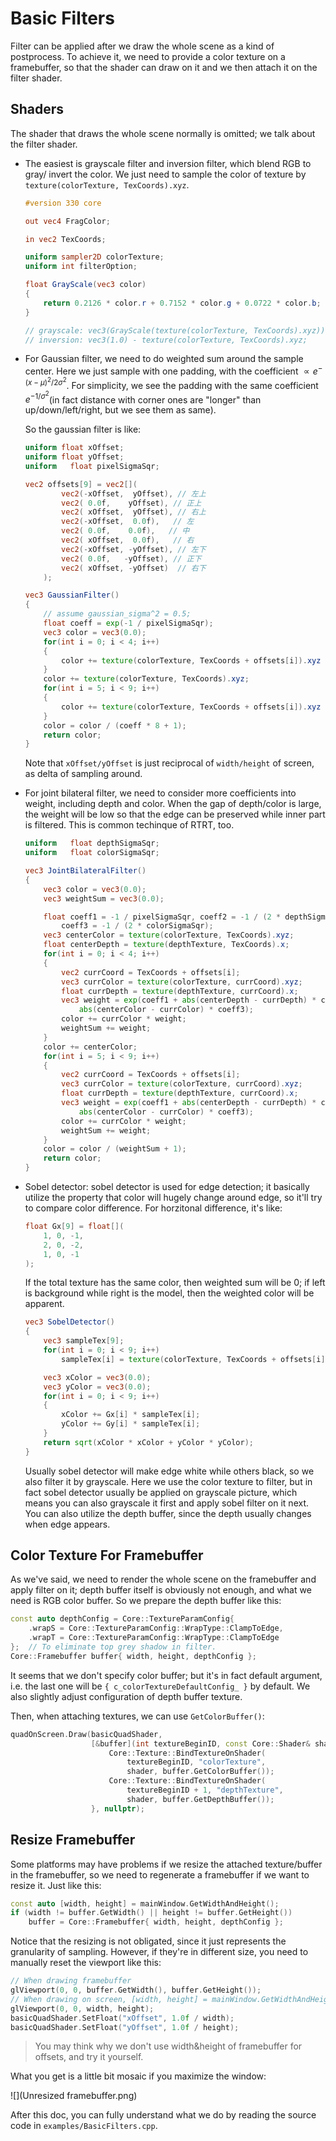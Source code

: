# Basic Filters

Filter can be applied after we draw the whole scene as a kind of postprocess. To achieve it, we need to provide a color texture on a framebuffer, so that the shader can draw on it and we then attach it on the filter shader.

## Shaders

The shader that draws the whole scene normally is omitted; we talk about the filter shader.

+ The easiest is grayscale filter and inversion filter, which blend RGB to gray/ invert the color. We just need to sample the color of texture by `texture(colorTexture, TexCoords).xyz`.

  ```glsl
  #version 330 core
  
  out vec4 FragColor;
  
  in vec2 TexCoords;
  
  uniform sampler2D colorTexture;
  uniform int filterOption;
  
  float GrayScale(vec3 color)
  {
      return 0.2126 * color.r + 0.7152 * color.g + 0.0722 * color.b;
  }
  
  // grayscale: vec3(GrayScale(texture(colorTexture, TexCoords).xyz));
  // inversion: vec3(1.0) - texture(colorTexture, TexCoords).xyz;
  ```

+ For Gaussian filter, we need to do weighted sum around the sample center. Here we just sample with one padding, with the coefficient $\propto e^{-(x-\mu)^2/2\sigma^2}$. For simplicity, we see the padding with the same coefficient $e^{-1/\sigma^2}$(in fact distance with corner ones are "longer" than up/down/left/right, but we see them as same).

  So the gaussian filter is like:

  ```glsl
  uniform float xOffset;
  uniform float yOffset;
  uniform	float pixelSigmaSqr;
  
  vec2 offsets[9] = vec2[](
          vec2(-xOffset,  yOffset), // 左上
          vec2( 0.0f,    yOffset), // 正上
          vec2( xOffset,  yOffset), // 右上
          vec2(-xOffset,  0.0f),   // 左
          vec2( 0.0f,    0.0f),   // 中
          vec2( xOffset,  0.0f),   // 右
          vec2(-xOffset, -yOffset), // 左下
          vec2( 0.0f,   -yOffset), // 正下
          vec2( xOffset, -yOffset)  // 右下
      );
  
  vec3 GaussianFilter()
  {
      // assume gaussian_sigma^2 = 0.5;
      float coeff = exp(-1 / pixelSigmaSqr);
      vec3 color = vec3(0.0);
      for(int i = 0; i < 4; i++)
      {
          color += texture(colorTexture, TexCoords + offsets[i]).xyz * coeff;
      }
      color += texture(colorTexture, TexCoords).xyz;
      for(int i = 5; i < 9; i++)
      {
          color += texture(colorTexture, TexCoords + offsets[i]).xyz * coeff;
      }
      color = color / (coeff * 8 + 1);
      return color;
  }
  ```

  Note that `xOffset/yOffset` is just reciprocal of `width/height` of screen, as delta of sampling around.

+ For joint bilateral filter, we need to consider more coefficients into weight, including depth and color. When the gap of depth/color is large, the weight will be low so that the edge can be preserved while inner part is filtered. This is common techinque of RTRT, too.

  ```glsl
  uniform	float depthSigmaSqr;
  uniform	float colorSigmaSqr;
  
  vec3 JointBilateralFilter()
  {
      vec3 color = vec3(0.0);
      vec3 weightSum = vec3(0.0);
  
      float coeff1 = -1 / pixelSigmaSqr, coeff2 = -1 / (2 * depthSigmaSqr),
          coeff3 = -1 / (2 * colorSigmaSqr);
      vec3 centerColor = texture(colorTexture, TexCoords).xyz;
      float centerDepth = texture(depthTexture, TexCoords).x;
      for(int i = 0; i < 4; i++)
      {
          vec2 currCoord = TexCoords + offsets[i];
          vec3 currColor = texture(colorTexture, currCoord).xyz;
          float currDepth = texture(depthTexture, currCoord).x;
          vec3 weight = exp(coeff1 + abs(centerDepth - currDepth) * coeff2 + 
              abs(centerColor - currColor) * coeff3);
          color += currColor * weight;
          weightSum += weight;
      }
      color += centerColor;
      for(int i = 5; i < 9; i++)
      {
          vec2 currCoord = TexCoords + offsets[i];
          vec3 currColor = texture(colorTexture, currCoord).xyz;
          float currDepth = texture(depthTexture, currCoord).x;
          vec3 weight = exp(coeff1 + abs(centerDepth - currDepth) * coeff2 + 
              abs(centerColor - currColor) * coeff3);
          color += currColor * weight;
          weightSum += weight;
      }
      color = color / (weightSum + 1);
      return color;
  }
  ```

+ Sobel detector: sobel detector is used for edge detection; it basically utilize the property that color will hugely change around edge, so it'll try to compare color difference. For horzitonal difference, it's like:

  ```glsl
  float Gx[9] = float[](
      1, 0, -1,
      2, 0, -2,
      1, 0, -1
  );
  ```

  If the total texture has the same color, then weighted sum will be 0; if left is background while right is the model, then the weighted color will be apparent.

  ```glsl
  vec3 SobelDetector()
  {
      vec3 sampleTex[9];
      for(int i = 0; i < 9; i++)
          sampleTex[i] = texture(colorTexture, TexCoords + offsets[i]).xyz;
  
      vec3 xColor = vec3(0.0);
      vec3 yColor = vec3(0.0);
      for(int i = 0; i < 9; i++)
      {
          xColor += Gx[i] * sampleTex[i];
          yColor += Gy[i] * sampleTex[i];
      }
      return sqrt(xColor * xColor + yColor * yColor);
  }
  ```

  Usually sobel detector will make edge white while others black, so we also filter it by grayscale. Here we use the color texture to filter, but in fact sobel detector usually be applied on grayscale picture, which means you can also grayscale it first and apply sobel filter on it next. You can also utilize the depth buffer, since the depth usually changes when edge appears.

## Color Texture For Framebuffer

As we've said, we need to render the whole scene on the framebuffer and apply filter on it; depth buffer itself is obviously not enough, and what we need is RGB color buffer. So we prepare the depth buffer like this:

```c++
const auto depthConfig = Core::TextureParamConfig{
    .wrapS = Core::TextureParamConfig::WrapType::ClampToEdge,
    .wrapT = Core::TextureParamConfig::WrapType::ClampToEdge
};	// To eliminate top grey shadow in filter.
Core::Framebuffer buffer{ width, height, depthConfig };
```

It seems that we don't specify color buffer; but it's in fact default argument, i.e. the last one will be `{ c_colorTextureDefaultConfig_ }` by default. We also slightly adjust configuration of depth buffer texture.

Then, when attaching textures, we can use `GetColorBuffer()`:

```c++
quadOnScreen.Draw(basicQuadShader,
                  [&buffer](int textureBeginID, const Core::Shader& shader) {
                      Core::Texture::BindTextureOnShader(
                          textureBeginID, "colorTexture",
                          shader, buffer.GetColorBuffer());
                      Core::Texture::BindTextureOnShader(
                          textureBeginID + 1, "depthTexture",
                          shader, buffer.GetDepthBuffer());
                  }, nullptr);
```

## Resize Framebuffer

Some platforms may have problems if we resize the attached texture/buffer in the framebuffer, so we need to regenerate a framebuffer if we want to resize it. Just like this:

```c++
const auto [width, height] = mainWindow.GetWidthAndHeight();
if (width != buffer.GetWidth() || height != buffer.GetHeight())
    buffer = Core::Framebuffer{ width, height, depthConfig };
```

Notice that the resizing is not obligated, since it just represents the granularity of sampling. However, if they're in different size, you need to manually reset the viewport like this:

```c++
// When drawing framebuffer
glViewport(0, 0, buffer.GetWidth(), buffer.GetHeight());
// When drawing on screen, [width, height] = mainWindow.GetWidthAndHeight();
glViewport(0, 0, width, height);
basicQuadShader.SetFloat("xOffset", 1.0f / width);
basicQuadShader.SetFloat("yOffset", 1.0f / height);
```

> You may think why we don't use width&height of framebuffer for offsets, and try it yourself.

What you get is a little bit mosaic if you maximize the window:

![](Unresized framebuffer.png)

After this doc, you can fully understand what we do by reading the source code in `examples/BasicFilters.cpp`.